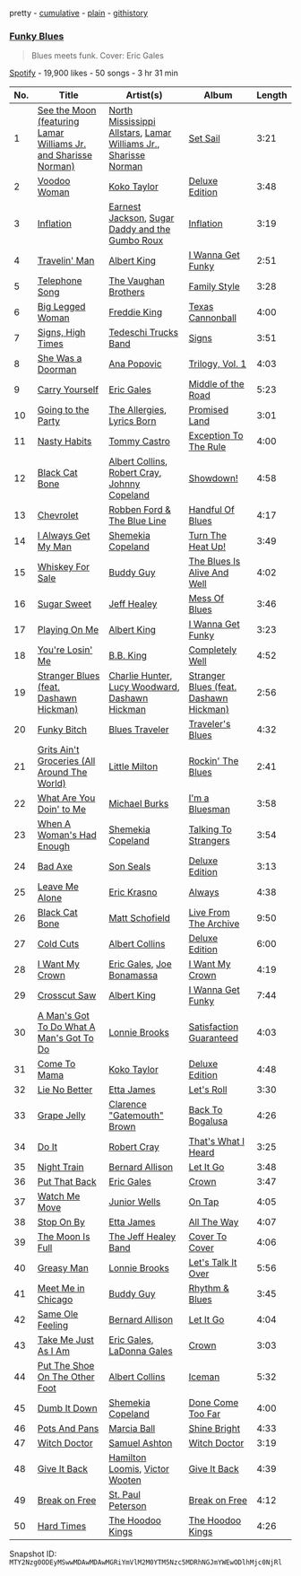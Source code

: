 pretty - [cumulative](/playlists/cumulative/37i9dQZF1DWSTsQCBPjpyc.md) - [plain](/playlists/plain/37i9dQZF1DWSTsQCBPjpyc) - [githistory](https://github.githistory.xyz/mackorone/spotify-playlist-archive/blob/main/playlists/plain/37i9dQZF1DWSTsQCBPjpyc)

### [Funky Blues](https://open.spotify.com/playlist/37i9dQZF1DWSTsQCBPjpyc)

> Blues meets funk\. Cover: Eric Gales

[Spotify](https://open.spotify.com/user/spotify) - 19,900 likes - 50 songs - 3 hr 31 min

| No. | Title | Artist(s) | Album | Length |
|---|---|---|---|---|
| 1 | [See the Moon \(featuring Lamar Williams Jr\. and Sharisse Norman\)](https://open.spotify.com/track/6XYkGbWTkF3IUThub6DVfh) | [North Mississippi Allstars](https://open.spotify.com/artist/714osTgzZrkyf3SGjggpfY), [Lamar Williams Jr.](https://open.spotify.com/artist/1ArGVCjCLeHMHzUK4MUkD4), [Sharisse Norman](https://open.spotify.com/artist/6PvWgYjRE5t62DQFGc9diL) | [Set Sail](https://open.spotify.com/album/12psJfvIqIEwGY6JNuQMzF) | 3:21 |
| 2 | [Voodoo Woman](https://open.spotify.com/track/0nko6BnrANIqS303Ynl53p) | [Koko Taylor](https://open.spotify.com/artist/04qIJRFjTmvW5I1DMyGE1R) | [Deluxe Edition](https://open.spotify.com/album/0Jvj3KAEiuS4bAFiPmiNFH) | 3:48 |
| 3 | [Inflation](https://open.spotify.com/track/0PUWmPna5P0hKtSwXWin9o) | [Earnest Jackson](https://open.spotify.com/artist/5pXRWt2xs9uVuBO2n49jrm), [Sugar Daddy and the Gumbo Roux](https://open.spotify.com/artist/17P966QkX81svuN6uqOjj6) | [Inflation](https://open.spotify.com/album/0AOkZiHga3bBuhdabrVgyD) | 3:19 |
| 4 | [Travelin' Man](https://open.spotify.com/track/2SXScqW8fvm22mCNtQktME) | [Albert King](https://open.spotify.com/artist/5aygfDCEaX5KTZOxSCpT9o) | [I Wanna Get Funky](https://open.spotify.com/album/6046X2I4SRTkO4BY14PGG6) | 2:51 |
| 5 | [Telephone Song](https://open.spotify.com/track/3hGsDRUzPgXMDSRZzgXkhS) | [The Vaughan Brothers](https://open.spotify.com/artist/2mwN5WQ1mAhOibFEbfFfsG) | [Family Style](https://open.spotify.com/album/1NpSBYjQQK5zJHBAS9SxsL) | 3:28 |
| 6 | [Big Legged Woman](https://open.spotify.com/track/37RtOpFMu0i0wzjtK7c1bn) | [Freddie King](https://open.spotify.com/artist/5dCuFngSPyOOnTAvrC7v2s) | [Texas Cannonball](https://open.spotify.com/album/59wGnewkXsHCgDahKUPBqu) | 4:00 |
| 7 | [Signs, High Times](https://open.spotify.com/track/2ugzSmr5FKy9AwBmTUkEiT) | [Tedeschi Trucks Band](https://open.spotify.com/artist/2gFsmDBM0hkoZPmrO5EdyO) | [Signs](https://open.spotify.com/album/2SWcIu27vvZHPxEHU3FDck) | 3:51 |
| 8 | [She Was a Doorman](https://open.spotify.com/track/1CgGro1rXhkxs7LviofPyT) | [Ana Popovic](https://open.spotify.com/artist/5kPUAJihniO5WfEfbOCjLf) | [Trilogy, Vol\. 1](https://open.spotify.com/album/7M78ou62qwyei46ZvdPorP) | 4:03 |
| 9 | [Carry Yourself](https://open.spotify.com/track/3mAiFmSq6tsZGBAZlpps4H) | [Eric Gales](https://open.spotify.com/artist/3x8RBu8okCCBLi5vnY4UyV) | [Middle of the Road](https://open.spotify.com/album/7egwxXjYLZsui8rZb5cUFL) | 5:23 |
| 10 | [Going to the Party](https://open.spotify.com/track/3NNMGuWv9mKJLU1ETp0BBR) | [The Allergies](https://open.spotify.com/artist/2v2cdjqYIpT8ZBpflNTttY), [Lyrics Born](https://open.spotify.com/artist/3X3DHASP1G1waqVoEDWMHr) | [Promised Land](https://open.spotify.com/album/0ub6jfYlVosHPqpgaR2iXU) | 3:01 |
| 11 | [Nasty Habits](https://open.spotify.com/track/2psM3gc6ZkCyTZdZHzqcmV) | [Tommy Castro](https://open.spotify.com/artist/3qcmjQYtotraA2JrvN8165) | [Exception To The Rule](https://open.spotify.com/album/5FxJK4mJFKdK9u9sCJG19b) | 4:00 |
| 12 | [Black Cat Bone](https://open.spotify.com/track/1ici7lPp7HXKhkzQoDUNY0) | [Albert Collins](https://open.spotify.com/artist/1uFixbBAduJkFAeRKznkvW), [Robert Cray](https://open.spotify.com/artist/6eMlKSBFAoXVJLoeHmwKEj), [Johnny Copeland](https://open.spotify.com/artist/641QgCXSYTbRm9kigj0ABL) | [Showdown!](https://open.spotify.com/album/0fb0KsRXugaItlrVFVRnUi) | 4:58 |
| 13 | [Chevrolet](https://open.spotify.com/track/3wFhY7dmKE6hrEJfFLFavB) | [Robben Ford & The Blue Line](https://open.spotify.com/artist/0ndEfvEueBLBro612yCKwV) | [Handful Of Blues](https://open.spotify.com/album/5ENJwOTo3xFZ7vkXg8X4er) | 4:17 |
| 14 | [I Always Get My Man](https://open.spotify.com/track/4xgmjrBK2hgfwZJm44BlK3) | [Shemekia Copeland](https://open.spotify.com/artist/4CNjyWtO59j6Ih6S0n73ee) | [Turn The Heat Up!](https://open.spotify.com/album/3OluM5Un09XiWdyrjwtAOX) | 3:49 |
| 15 | [Whiskey For Sale](https://open.spotify.com/track/1zzQeiehbYBPf6MmaM4Cli) | [Buddy Guy](https://open.spotify.com/artist/2gCsNOpiBaMNh20jQ5prf0) | [The Blues Is Alive And Well](https://open.spotify.com/album/425gWaQU4t3KOvcM7z3VGk) | 4:02 |
| 16 | [Sugar Sweet](https://open.spotify.com/track/13cYITViVXDJ9PQv7YqJPM) | [Jeff Healey](https://open.spotify.com/artist/4SsLXt0cHcVRhHzxXa8Wnx) | [Mess Of Blues](https://open.spotify.com/album/6KopMX1sqafvcQVLtOpnw6) | 3:46 |
| 17 | [Playing On Me](https://open.spotify.com/track/1iLqQUd6H6qN0FzKxDYXaf) | [Albert King](https://open.spotify.com/artist/5aygfDCEaX5KTZOxSCpT9o) | [I Wanna Get Funky](https://open.spotify.com/album/6046X2I4SRTkO4BY14PGG6) | 3:23 |
| 18 | [You're Losin' Me](https://open.spotify.com/track/0DID8Ir6yeko5KoXCXwOnL) | [B.B\. King](https://open.spotify.com/artist/5xLSa7l4IV1gsQfhAMvl0U) | [Completely Well](https://open.spotify.com/album/7gzkgAWjOjEf5o6sIvBvT1) | 4:52 |
| 19 | [Stranger Blues \(feat\. Dashawn Hickman\)](https://open.spotify.com/track/6oHfxmYHneus7uI1iAZlwb) | [Charlie Hunter](https://open.spotify.com/artist/0si9BxvM2C33fAIkr1pgUc), [Lucy Woodward](https://open.spotify.com/artist/1hQaXAeGO0y6sQYLqdfErE), [Dashawn Hickman](https://open.spotify.com/artist/73bkH6RCIOB2BAD1RWVTBY) | [Stranger Blues \(feat\. Dashawn Hickman\)](https://open.spotify.com/album/7AJbYy5GiP9z3mGX9085tO) | 2:56 |
| 20 | [Funky Bitch](https://open.spotify.com/track/2YYFIVPhSTE4gCF7slbtDh) | [Blues Traveler](https://open.spotify.com/artist/3pHeBYl1yujXcZqqfF1UyQ) | [Traveler's Blues](https://open.spotify.com/album/4qZssWithmdjNIlbve7XJ3) | 4:32 |
| 21 | [Grits Ain't Groceries \(All Around The World\)](https://open.spotify.com/track/6SXpeLiRALz6OlaaTLGEqj) | [Little Milton](https://open.spotify.com/artist/0MPtuQaV2GiRdLjAkPOaan) | [Rockin' The Blues](https://open.spotify.com/album/4jA0QvDt94H22KfLsEjELk) | 2:41 |
| 22 | [What Are You Doin' to Me](https://open.spotify.com/track/4QfqueHQZPCKo0ndzDD7bz) | [Michael Burks](https://open.spotify.com/artist/19YeucN49a9jRiTyseG6a6) | [I'm a Bluesman](https://open.spotify.com/album/3w37tUJZ2IFUANBIxRMiuv) | 3:58 |
| 23 | [When A Woman's Had Enough](https://open.spotify.com/track/6BouDfZTJhdO9E0RnwyvV0) | [Shemekia Copeland](https://open.spotify.com/artist/4CNjyWtO59j6Ih6S0n73ee) | [Talking To Strangers](https://open.spotify.com/album/1BRAG9BQ8m0r61bGfQElaK) | 3:54 |
| 24 | [Bad Axe](https://open.spotify.com/track/1HZ2vpt77v6yycE41O1jV6) | [Son Seals](https://open.spotify.com/artist/0phMS1UDPTZlxuEnarDUKt) | [Deluxe Edition](https://open.spotify.com/album/3koZiy03TZtXMIdhIX3OfL) | 3:13 |
| 25 | [Leave Me Alone](https://open.spotify.com/track/20zYmG4UrXddZVz7enehdp) | [Eric Krasno](https://open.spotify.com/artist/6tQIsqw6DrDfdoPwOrOD6k) | [Always](https://open.spotify.com/album/2jbjjXR9ih6IfAHc387Kra) | 4:38 |
| 26 | [Black Cat Bone](https://open.spotify.com/track/2gYivJOIcjugPaCvrNBr9g) | [Matt Schofield](https://open.spotify.com/artist/2X84rq2QtQimpEoY6Ms7JE) | [Live From The Archive](https://open.spotify.com/album/4RbQ9bMWVgaPj8X5nHDnOD) | 9:50 |
| 27 | [Cold Cuts](https://open.spotify.com/track/1kqd9zoyn4sBPzmI9f8BP8) | [Albert Collins](https://open.spotify.com/artist/1uFixbBAduJkFAeRKznkvW) | [Deluxe Edition](https://open.spotify.com/album/3MSyCHOkBoZQT2byE3vprN) | 6:00 |
| 28 | [I Want My Crown](https://open.spotify.com/track/2a1BbbIpOE0YBxLgejQNDU) | [Eric Gales](https://open.spotify.com/artist/3x8RBu8okCCBLi5vnY4UyV), [Joe Bonamassa](https://open.spotify.com/artist/2SNzxY1OsSCHBLVi77mpPQ) | [I Want My Crown](https://open.spotify.com/album/5aBZChPvzX0D1LJluxXd6y) | 4:19 |
| 29 | [Crosscut Saw](https://open.spotify.com/track/3YHEwYxevWWe4Agis11Gnf) | [Albert King](https://open.spotify.com/artist/5aygfDCEaX5KTZOxSCpT9o) | [I Wanna Get Funky](https://open.spotify.com/album/6046X2I4SRTkO4BY14PGG6) | 7:44 |
| 30 | [A Man's Got To Do What A Man's Got To Do](https://open.spotify.com/track/3etugzuGvG8rOYzKINcBZR) | [Lonnie Brooks](https://open.spotify.com/artist/56tyBq8Ta1BdSTBs0gGhog) | [Satisfaction Guaranteed](https://open.spotify.com/album/6ahYoElwPwWuaPEY75Gd6O) | 4:03 |
| 31 | [Come To Mama](https://open.spotify.com/track/3j3pLudjSCN0kaXH0YCps8) | [Koko Taylor](https://open.spotify.com/artist/04qIJRFjTmvW5I1DMyGE1R) | [Deluxe Edition](https://open.spotify.com/album/0Jvj3KAEiuS4bAFiPmiNFH) | 4:48 |
| 32 | [Lie No Better](https://open.spotify.com/track/4RTn8aGxp5qNCTVgjLeaco) | [Etta James](https://open.spotify.com/artist/0iOVhN3tnSvgDbcg25JoJb) | [Let's Roll](https://open.spotify.com/album/58JJWoAHtiThhhF3F2ZM0Z) | 3:30 |
| 33 | [Grape Jelly](https://open.spotify.com/track/4PW5Z078Y99stLoNZCdc5S) | [Clarence "Gatemouth" Brown](https://open.spotify.com/artist/4aoS04mCVj1CMam1LiHngo) | [Back To Bogalusa](https://open.spotify.com/album/338i3gC2OyktzSFu4vFcc0) | 4:26 |
| 34 | [Do It](https://open.spotify.com/track/5Pj5FDwnQkGzd3iDYxeaLW) | [Robert Cray](https://open.spotify.com/artist/6eMlKSBFAoXVJLoeHmwKEj) | [That's What I Heard](https://open.spotify.com/album/5MHALMDVXq4S7Ad6pNVl8I) | 3:25 |
| 35 | [Night Train](https://open.spotify.com/track/3qdcSUX3d8iG6K3zyyR5ny) | [Bernard Allison](https://open.spotify.com/artist/0oLmGtqMpKAAVNJyJ71AcI) | [Let It Go](https://open.spotify.com/album/6iMMxMoKbZbW2jcE8J3udJ) | 3:48 |
| 36 | [Put That Back](https://open.spotify.com/track/68c1MV92ptINojyzzheUJu) | [Eric Gales](https://open.spotify.com/artist/3x8RBu8okCCBLi5vnY4UyV) | [Crown](https://open.spotify.com/album/0Ckul9E2gtpvm9RpXrp54i) | 3:47 |
| 37 | [Watch Me Move](https://open.spotify.com/track/4UPOf0qg0qY2tw6cMSF04r) | [Junior Wells](https://open.spotify.com/artist/78CBFzwo7wwNaaTYVP5btK) | [On Tap](https://open.spotify.com/album/5SBCzYVKKttcMOu5m2FN7C) | 4:05 |
| 38 | [Stop On By](https://open.spotify.com/track/3nqj5Fx7sbZBkTIuCoRjGN) | [Etta James](https://open.spotify.com/artist/0iOVhN3tnSvgDbcg25JoJb) | [All The Way](https://open.spotify.com/album/7EVdCFnjNzPlPBWI89YtGs) | 4:07 |
| 39 | [The Moon Is Full](https://open.spotify.com/track/7pk8ZJ45YhxPtaAiglHniu) | [The Jeff Healey Band](https://open.spotify.com/artist/3d2hJTVTwo08F9b0ZFQukJ) | [Cover To Cover](https://open.spotify.com/album/6brfMrKnGoGFF1AtB7TTS5) | 4:06 |
| 40 | [Greasy Man](https://open.spotify.com/track/2Izextri7Ho1xu0mvVZcpI) | [Lonnie Brooks](https://open.spotify.com/artist/56tyBq8Ta1BdSTBs0gGhog) | [Let's Talk It Over](https://open.spotify.com/album/2rwVXn5G7TueG7w3wyQXZ8) | 5:56 |
| 41 | [Meet Me in Chicago](https://open.spotify.com/track/35sEYu9d2rT5BPLiOiMYob) | [Buddy Guy](https://open.spotify.com/artist/2gCsNOpiBaMNh20jQ5prf0) | [Rhythm & Blues](https://open.spotify.com/album/5IyOwYWSw2m1mwD4OEpFeM) | 3:45 |
| 42 | [Same Ole Feeling](https://open.spotify.com/track/6SeaebjgIWeOe8hhEOmgdR) | [Bernard Allison](https://open.spotify.com/artist/0oLmGtqMpKAAVNJyJ71AcI) | [Let It Go](https://open.spotify.com/album/6iMMxMoKbZbW2jcE8J3udJ) | 4:04 |
| 43 | [Take Me Just As I Am](https://open.spotify.com/track/2BR8UJjWRQBAuvBFUqInok) | [Eric Gales](https://open.spotify.com/artist/3x8RBu8okCCBLi5vnY4UyV), [LaDonna Gales](https://open.spotify.com/artist/5qolIJGqHqYn1a1igndmgV) | [Crown](https://open.spotify.com/album/0Ckul9E2gtpvm9RpXrp54i) | 3:03 |
| 44 | [Put The Shoe On The Other Foot](https://open.spotify.com/track/19maOy2xgQP0FxuWqsey2n) | [Albert Collins](https://open.spotify.com/artist/1uFixbBAduJkFAeRKznkvW) | [Iceman](https://open.spotify.com/album/5TwWjSByMhcsb7tYFkQ1el) | 5:32 |
| 45 | [Dumb It Down](https://open.spotify.com/track/1rTEy4i5etvlOB1zUysKro) | [Shemekia Copeland](https://open.spotify.com/artist/4CNjyWtO59j6Ih6S0n73ee) | [Done Come Too Far](https://open.spotify.com/album/3509A3ATMDnr5hYBji4RcV) | 4:00 |
| 46 | [Pots And Pans](https://open.spotify.com/track/2P9jpTryQV7mu7ufOryj59) | [Marcia Ball](https://open.spotify.com/artist/0kK3ZgTw6mvlYgekz4xf18) | [Shine Bright](https://open.spotify.com/album/5yP8HnU8eGBDjRN6GxOgVh) | 4:33 |
| 47 | [Witch Doctor](https://open.spotify.com/track/38T1WjiuU3ZZwHOCBHpfZ2) | [Samuel Ashton](https://open.spotify.com/artist/5en6zJOqyjNe9djR5UVcpz) | [Witch Doctor](https://open.spotify.com/album/0VwqogF4FSDwJf0hLSIpwJ) | 3:19 |
| 48 | [Give It Back](https://open.spotify.com/track/2gvv5ad4yRlJd9UqRgHGn8) | [Hamilton Loomis](https://open.spotify.com/artist/4LSgIUOMJoKu4Egt0F6JML), [Victor Wooten](https://open.spotify.com/artist/2STVYmc2T02GlvvWZl7umj) | [Give It Back](https://open.spotify.com/album/4jUaphuhb3mO9p6wJG5MML) | 4:39 |
| 49 | [Break on Free](https://open.spotify.com/track/3bgTnGXXofWoZG4Vf1bgwX) | [St\. Paul Peterson](https://open.spotify.com/artist/6oFjk6cifvMQN7Gl4hPcva) | [Break on Free](https://open.spotify.com/album/4fYRseEdyv48HevS4XnNtM) | 4:12 |
| 50 | [Hard Times](https://open.spotify.com/track/6fCbc4NrOEU96KtdPTupuS) | [The Hoodoo Kings](https://open.spotify.com/artist/3mFAzD0HSWZP9WE59ftBQR) | [The Hoodoo Kings](https://open.spotify.com/album/03LrKTthrYgqSr7jC6VpFz) | 4:26 |

Snapshot ID: `MTY2Nzg0ODEyMSwwMDAwMDAwMGRiYmVlM2M0YTM5Nzc5MDRhNGJmYWEwODlhMjc0NjRl`
